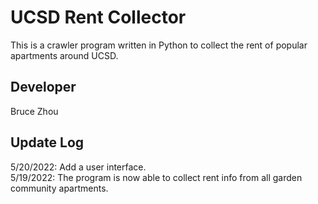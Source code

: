 # UCSD Rent Collector
This is a crawler program written in Python to collect the rent of popular apartments around UCSD.

## Developer
Bruce Zhou

## Update Log
5/20/2022: Add a user interface.  
5/19/2022: The program is now able to collect rent info from all garden community apartments.
